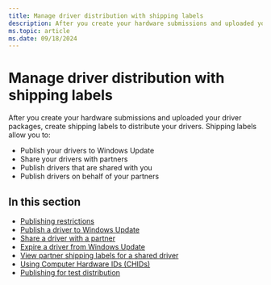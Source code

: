 ```yaml
---
title: Manage driver distribution with shipping labels
description: After you create your hardware submissions and uploaded your driver packages, create shipping labels to distribute your drivers.
ms.topic: article
ms.date: 09/18/2024
---
```


# Manage driver distribution with shipping labels

After you create your hardware submissions and uploaded your driver packages, create shipping labels to distribute your drivers. Shipping labels allow you to:

- Publish your drivers to Windows Update
- Share your drivers with partners
- Publish drivers that are shared with you
- Publish drivers on behalf of your partners

## In this section

- [Publishing restrictions](publishing-restrictions.md)
- [Publish a driver to Windows Update](publish-a-driver-to-windows-update.md)
- [Share a driver with a partner](sharing-drivers-with-your-partners.md)
- [Expire a driver from Windows Update](expire-a-driver-from-windows-update.md)
- [View partner shipping labels for a shared driver](viewing-shipping-labels-for-your-shared-driver.md)
- [Using Computer Hardware IDs (CHIDs)](using-chids.md)
- [Publishing for test distribution](publishing-for-test-distribution.md)
